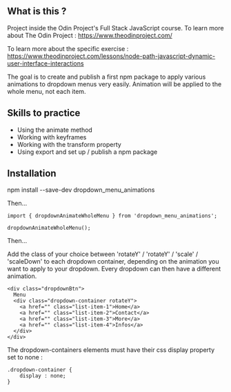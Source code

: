 ## What is this ?

Project inside the Odin Project's Full Stack JavaScript course.
To learn more about The Odin Project : https://www.theodinproject.com/

To learn more about the specific exercise : https://www.theodinproject.com/lessons/node-path-javascript-dynamic-user-interface-interactions

The goal is to create and publish a first npm package to apply various animations to dropdown menus very easily. Animation will be applied to the whole menu, not each item.

## Skills to practice

- Using the animate method
- Working with keyframes
- Working with the transform property
- Using export and set up / publish a npm package

## Installation

npm install --save-dev dropdown_menu_animations

Then...

    import { dropdownAnimateWholeMenu } from 'dropdown_menu_animations';

    dropdownAnimateWholeMenu();

Then...

Add the class of your choice between 'rotateY' / 'rotateY' / 'scale' / 'scaleDown' to each dropdown container, depending on the animation you want to apply to your dropdown. Every dropdown can then have a different animation.

    <div class="dropdownBtn">
      Menu
      <div class="dropdown-container rotateY">
        <a href="" class="list-item-1">Home</a>
        <a href="" class="list-item-2">Contact</a>
        <a href="" class="list-item-3">More</a>
        <a href="" class="list-item-4">Infos</a>
      </div>
    </div>

The dropdown-containers elements must have their css display property set to none :

    .dropdown-container {
        display : none;
    }

